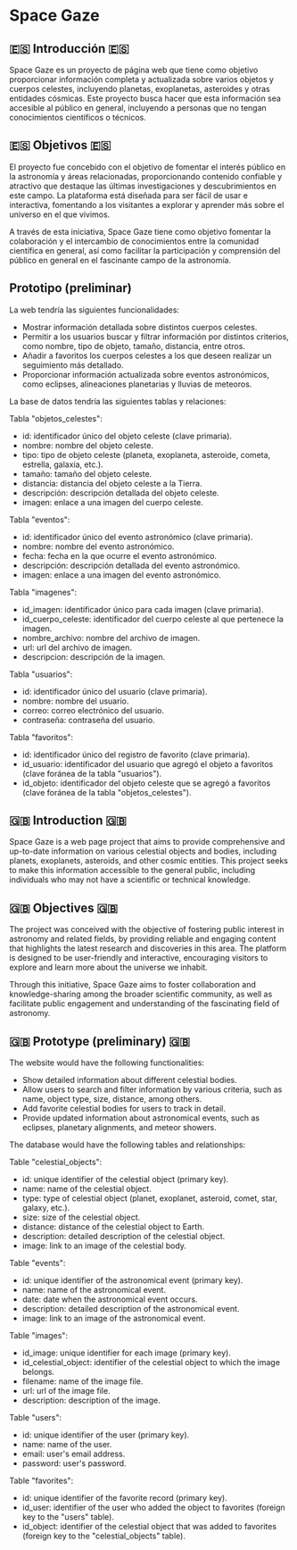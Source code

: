 # Space Gaze 

## 🇪🇸 Introducción 🇪🇸

Space Gaze es un proyecto de página web que tiene como objetivo proporcionar información completa y actualizada sobre varios objetos y cuerpos celestes, incluyendo planetas, exoplanetas, asteroides y otras entidades cósmicas. Este proyecto busca hacer que esta información sea accesible al público en general, incluyendo a personas que no tengan conocimientos científicos o técnicos.

## 🇪🇸 Objetivos 🇪🇸

El proyecto fue concebido con el objetivo de fomentar el interés público en la astronomía y áreas relacionadas, proporcionando contenido confiable y atractivo que destaque las últimas investigaciones y descubrimientos en este campo. La plataforma está diseñada para ser fácil de usar e interactiva, fomentando a los visitantes a explorar y aprender más sobre el universo en el que vivimos.

A través de esta iniciativa, Space Gaze tiene como objetivo fomentar la colaboración y el intercambio de conocimientos entre la comunidad científica en general, así como facilitar la participación y comprensión del público en general en el fascinante campo de la astronomía.

## Prototipo (preliminar)

La web tendría las siguientes funcionalidades:

- Mostrar información detallada sobre distintos cuerpos celestes.
- Permitir a los usuarios buscar y filtrar información por distintos criterios, como nombre, tipo de objeto, tamaño, distancia, entre otros.
- Añadir a favoritos los cuerpos celestes a los que deseen realizar un seguimiento más detallado.
- Proporcionar información actualizada sobre eventos astronómicos, como eclipses, alineaciones planetarias y lluvias de meteoros.

La base de datos tendría las siguientes tablas y relaciones:

Tabla "objetos_celestes":

- id: identificador único del objeto celeste (clave primaria).
- nombre: nombre del objeto celeste.
- tipo: tipo de objeto celeste (planeta, exoplaneta, asteroide, cometa, estrella, galaxia, etc.).
- tamaño: tamaño del objeto celeste.
- distancia: distancia del objeto celeste a la Tierra.
- descripción: descripción detallada del objeto celeste.
- imagen: enlace a una imagen del cuerpo celeste.

Tabla "eventos":

- id: identificador único del evento astronómico (clave primaria).
- nombre: nombre del evento astronómico.
- fecha: fecha en la que ocurre el evento astronómico.
- descripción: descripción detallada del evento astronómico.
- imagen: enlace a una imagen del evento astronómico.

Tabla "imagenes":
- id_imagen: identificador único para cada imagen (clave primaria).
- id_cuerpo_celeste: identificador del cuerpo celeste al que pertenece la imagen.
- nombre_archivo: nombre del archivo de imagen.
- url: url del archivo de imagen.
- descripcion: descripción de la imagen.

Tabla "usuarios":

- id: identificador único del usuario (clave primaria).
- nombre: nombre del usuario.
- correo: correo electrónico del usuario.
- contraseña: contraseña del usuario.

Tabla "favoritos":

- id: identificador único del registro de favorito (clave primaria).
- id_usuario: identificador del usuario que agregó el objeto a favoritos (clave foránea de la tabla "usuarios").
- id_objeto: identificador del objeto celeste que se agregó a favoritos (clave foránea de la tabla "objetos_celestes").

## 🇬🇧 Introduction 🇬🇧

Space Gaze is a web page project that aims to provide comprehensive and up-to-date information on various celestial objects and bodies, including planets, exoplanets, asteroids, and other cosmic entities. This project seeks to make this information accessible to the general public, including individuals who may not have a scientific or technical knowledge.

## 🇬🇧 Objectives 🇬🇧

The project was conceived with the objective of fostering public interest in astronomy and related fields, by providing reliable and engaging content that highlights the latest research and discoveries in this area. The platform is designed to be user-friendly and interactive, encouraging visitors to explore and learn more about the universe we inhabit.

Through this initiative, Space Gaze aims to foster collaboration and knowledge-sharing among the broader scientific community, as well as facilitate public engagement and understanding of the fascinating field of astronomy.

## 🇬🇧 Prototype (preliminary) 🇬🇧

The website would have the following functionalities:

- Show detailed information about different celestial bodies.
- Allow users to search and filter information by various criteria, such as name, object type, size, distance, among others.
- Add favorite celestial bodies for users to track in detail.
- Provide updated information about astronomical events, such as eclipses, planetary alignments, and meteor showers.

The database would have the following tables and relationships:

Table "celestial_objects":

- id: unique identifier of the celestial object (primary key).
- name: name of the celestial object.
- type: type of celestial object (planet, exoplanet, asteroid, comet, star, galaxy, etc.).
- size: size of the celestial object.
- distance: distance of the celestial object to Earth.
- description: detailed description of the celestial object.
- image: link to an image of the celestial body.

Table "events":

- id: unique identifier of the astronomical event (primary key).
- name: name of the astronomical event.
- date: date when the astronomical event occurs.
- description: detailed description of the astronomical event.
- image: link to an image of the astronomical event.

Table "images":

- id_image: unique identifier for each image (primary key).
- id_celestial_object: identifier of the celestial object to which the image belongs.
- filename: name of the image file.
- url: url of the image file.
- description: description of the image.

Table "users":

- id: unique identifier of the user (primary key).
- name: name of the user.
- email: user's email address.
- password: user's password.

Table "favorites":

- id: unique identifier of the favorite record (primary key).
- id_user: identifier of the user who added the object to favorites (foreign key to the "users" table).
- id_object: identifier of the celestial object that was added to favorites (foreign key to the "celestial_objects" table).
